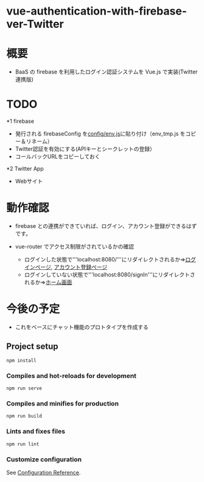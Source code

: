 # vue-authentication-with-firebase-ver-Twitter

# 概要

- BaaS の firebase を利用したログイン認証システムを Vue.js で実装(Twitter連携版)

# TODO

*1 firebase
  - 発行される firebaseConfig を[config/env.js](https://github.com/cSyu2611/vue-authentication-with-firebase-ver-Twitter/blob/master/config/env_tmp.js)に貼り付け（env_tmp.js をコピー＆リネーム）
  - Twitter認証を有効にする(APIキーとシークレットの登録）
  - コールバックURLをコピーしておく
  
*2 Twitter App
  - Webサイト

# 動作確認

- firebase との連携ができていれば、ログイン、アカウント登録ができるはずです。
- vue-router でアクセス制限がされているかの確認

  - ログインした状態で'''localhost:8080/'''にリダイレクトされるか=>[ログインページ](http://localhost:8080/signIn), [アカウント登録ページ](http://localhost:8080/signUp)
  - ログインしていない状態で'''localhost:8080/signIn'''にリダイレクトされるか=>[ホーム画面](http://localhost:8080/)

# 今後の予定

- これをベースにチャット機能のプロトタイプを作成する

## Project setup

```
npm install
```

### Compiles and hot-reloads for development

```
npm run serve
```

### Compiles and minifies for production

```
npm run build
```

### Lints and fixes files

```
npm run lint
```

### Customize configuration

See [Configuration Reference](https://cli.vuejs.org/config/).
